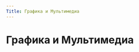 ```yaml
---
Title: Графика и Мультимедиа
---
```



Графика и Мультимедиа
=====================

<!-- TOC -->
